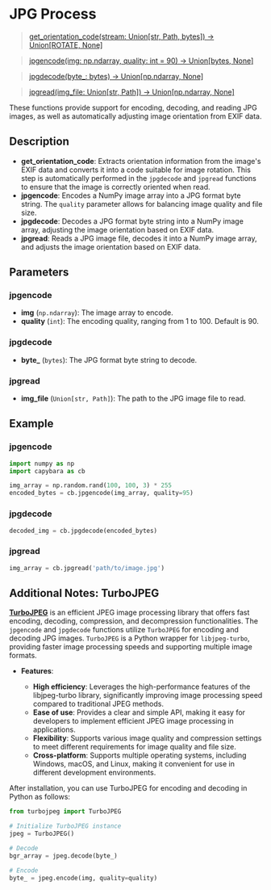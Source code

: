 # JPG Process

> [get_orientation_code(stream: Union[str, Path, bytes]) -> Union[ROTATE, None]](https://github.com/DocsaidLab/Capybara/blob/975d62fba4f76db59e715c220f7a2af5ad8d050e/capybara/vision/improc.py#L34)

> [jpgencode(img: np.ndarray, quality: int = 90) -> Union[bytes, None]](https://github.com/DocsaidLab/Capybara/blob/975d62fba4f76db59e715c220f7a2af5ad8d050e/capybara/vision/improc.py#L50)

> [jpgdecode(byte\_: bytes) -> Union[np.ndarray, None]](https://github.com/DocsaidLab/Capybara/blob/975d62fba4f76db59e715c220f7a2af5ad8d050e/capybara/vision/improc.py#L60)

> [jpgread(img_file: Union[str, Path]) -> Union[np.ndarray, None]](https://github.com/DocsaidLab/Capybara/blob/975d62fba4f76db59e715c220f7a2af5ad8d050e/capybara/vision/improc.py#L72)

These functions provide support for encoding, decoding, and reading JPG images, as well as automatically adjusting image orientation from EXIF data.

## Description

- **get_orientation_code**: Extracts orientation information from the image's EXIF data and converts it into a code suitable for image rotation. This step is automatically performed in the `jpgdecode` and `jpgread` functions to ensure that the image is correctly oriented when read.
- **jpgencode**: Encodes a NumPy image array into a JPG format byte string. The `quality` parameter allows for balancing image quality and file size.
- **jpgdecode**: Decodes a JPG format byte string into a NumPy image array, adjusting the image orientation based on EXIF data.
- **jpgread**: Reads a JPG image file, decodes it into a NumPy image array, and adjusts the image orientation based on EXIF data.

## Parameters

### jpgencode

- **img** (`np.ndarray`): The image array to encode.
- **quality** (`int`): The encoding quality, ranging from 1 to 100. Default is 90.

### jpgdecode

- **byte\_** (`bytes`): The JPG format byte string to decode.

### jpgread

- **img_file** (`Union[str, Path]`): The path to the JPG image file to read.

## Example

### jpgencode

```python
import numpy as np
import capybara as cb

img_array = np.random.rand(100, 100, 3) * 255
encoded_bytes = cb.jpgencode(img_array, quality=95)
```

### jpgdecode

```python
decoded_img = cb.jpgdecode(encoded_bytes)
```

### jpgread

```python
img_array = cb.jpgread('path/to/image.jpg')
```

## Additional Notes: TurboJPEG

[**TurboJPEG**](https://github.com/libjpeg-turbo/libjpeg-turbo) is an efficient JPEG image processing library that offers fast encoding, decoding, compression, and decompression functionalities. The `jpgencode` and `jpgdecode` functions utilize `TurboJPEG` for encoding and decoding JPG images. `TurboJPEG` is a Python wrapper for `libjpeg-turbo`, providing faster image processing speeds and supporting multiple image formats.

- **Features**:

  - **High efficiency**: Leverages the high-performance features of the libjpeg-turbo library, significantly improving image processing speed compared to traditional JPEG methods.
  - **Ease of use**: Provides a clear and simple API, making it easy for developers to implement efficient JPEG image processing in applications.
  - **Flexibility**: Supports various image quality and compression settings to meet different requirements for image quality and file size.
  - **Cross-platform**: Supports multiple operating systems, including Windows, macOS, and Linux, making it convenient for use in different development environments.

After installation, you can use TurboJPEG for encoding and decoding in Python as follows:

```python
from turbojpeg import TurboJPEG

# Initialize TurboJPEG instance
jpeg = TurboJPEG()

# Decode
bgr_array = jpeg.decode(byte_)

# Encode
byte_ = jpeg.encode(img, quality=quality)
```
